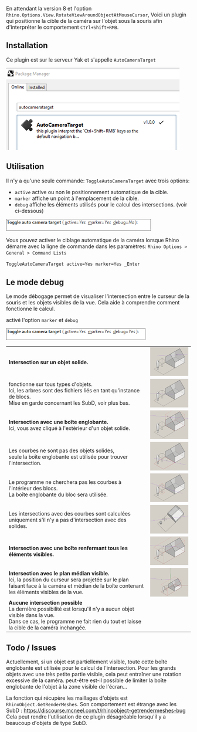 ﻿
En attendant la version 8 et l'option `Rhino.Options.View.RotateViewAroundObjectAtMouseCursor`,
Voici un plugin qui positionne la cible de la caméra sur l'objet sous la souris afin d'interpréter le comportement `Ctrl+Shift+RMB`.


Installation
------------


Ce plugin est sur le serveur Yak et s'appelle `AutoCameraTarget`

![Toggle debug mode](./doc/yak.png)


Utilisation
-----------


Il n'y a qu'une seule commande: `ToggleAutoCameraTarget` avec trois options:
- `active` active ou non le positionnement automatique de la cible.
- `marker` affiche un point à l'emplacement de la cible.
- `debug`  affiche les éléments utilisés pour le calcul des intersections. (voir ci-dessous)

![Toggle debug mode](./doc/cmd.png)

Vous pouvez activer le ciblage automatique de la caméra lorsque Rhino démarre avec la ligne de commande dans les paramètres: `Rhino Options > General > Command Lists`

```txt
ToggleAutoCameraTarget active=Yes marker=Yes _Enter
```

Le mode debug
-------------


Le mode débogage permet de visualiser l'intersection entre le curseur de la souris et les objets visibles de la vue.
Cela aide à comprendre comment fonctionne le calcul.

activé l'option `marker` et `debug`

![Toggle debug mode](./doc/cmd-debug.png)

<table>
<tr>
    <td> <b>Intersection sur un objet solide.</b>
    <td> <img src="./doc/OnMesh.png" width="300px" />

<tr>
    <td> fonctionne sur tous types d'objets. <br/> 
         Ici, les arbres sont des fichiers liés en tant qu'instance de blocs. <br/>
         Mise en garde concernant les SubD, voir plus bas.
    <td> <img src="./doc/OnMesh-block.png"  width="300px" />

<tr>
    <td> <b>Intersection avec une boîte englobante.</b><br/> 
         Ici, vous avez cliqué à l'extérieur d'un objet solide.
    <td> <img src="./doc/OnBBox.png" width="300px" />

<tr>
    <td> Les courbes ne sont pas des objets solides, <br/>
    seule la boîte englobante est utilisée pour trouver l'intersection.
    <td> <img src="./doc/OnBBox-flat.png" width="300px" />

<tr>
    <td> Le programme ne cherchera pas les courbes à l'intérieur des blocs. <br/>
    La boîte englobante du bloc sera utilisée.
    <td><img src="./doc/OnBBox-block.png" width="300px" />
    
<tr>
    <td> Les intersections avec des courbes sont calculées uniquement s'il n'y a pas d'intersection avec des solides.
    <td><img src="./doc/Through.png" width="300px" />

<tr>
    <td>
        <b>Intersection avec une boîte renfermant tous les éléments visibles.</b>
    <td><img src="./doc/OnVisibleBBox.png" width="300px" />
      
<tr>
    <td> 
        <b>Intersection avec le plan médian visible.</b> <br/>
        Ici, la position du curseur sera projetée sur le plan faisant face à la caméra et médian de la boîte contenant les éléments visibles de la vue.
    <td><img src="./doc/Outside.png" width="300px" />

<tr>
    <td>
        <b>Aucune intersection possible</b> <br/>
        La dernière possibilité est lorsqu'il n'y a aucun objet visible dans la vue. <br/>
        Dans ce cas, le programme ne fait rien du tout et laisse la cible de la caméra inchangée.

</table>


Todo / Issues
-------------


Actuellement, si un objet est partiellement visible, toute cette boîte englobante est utilisée pour le calcul de l'intersection. Pour les grands objets avec une très petite partie visible, cela peut entraîner une rotation excessive de la caméra.
peut-être est-il possible de limiter la boîte englobante de l'objet à la zone visible de l'écran...


La fonction qui récupère les maillages d'objets est `RhinoObject.GetRenderMeshes`.
Son comportement est étrange avec les SubD : https://discourse.mcneel.com/t/rhinoobject-getrendermeshes-bug
Cela peut rendre l'utilisation de ce plugin désagréable lorsqu'il y a beaucoup d'objets de type SubD.
